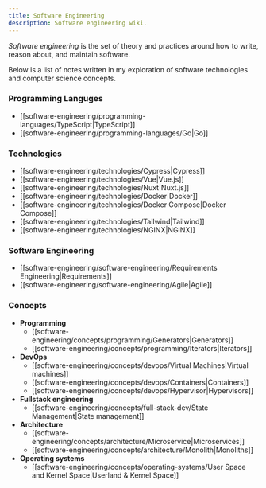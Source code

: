 ```yaml
---
title: Software Engineering
description: Software engineering wiki.
---
```

*Software engineering* is the set of theory and practices around how to write, reason about, and maintain software.

Below is a list of notes written in my exploration of software technologies and computer science concepts.

### Programming Languges
- [[software-engineering/programming-languages/TypeScript|TypeScript]]
- [[software-engineering/programming-languages/Go|Go]]

### Technologies
- [[software-engineering/technologies/Cypress|Cypress]]
- [[software-engineering/technologies/Vue|Vue.js]]
- [[software-engineering/technologies/Nuxt|Nuxt.js]]
- [[software-engineering/technologies/Docker|Docker]]
- [[software-engineering/technologies/Docker Compose|Docker Compose]]
- [[software-engineering/technologies/Tailwind|Tailwind]]
- [[software-engineering/technologies/NGINX|NGINX]]

### Software Engineering
- [[software-engineering/software-engineering/Requirements Engineering|Requirements]]
- [[software-engineering/software-engineering/Agile|Agile]]

### Concepts
- **Programming**
	- [[software-engineering/concepts/programming/Generators|Generators]]
	- [[software-engineering/concepts/programming/Iterators|Iterators]]
- **DevOps**
	- [[software-engineering/concepts/devops/Virtual Machines|Virtual machines]]
	- [[software-engineering/concepts/devops/Containers|Containers]]
	- [[software-engineering/concepts/devops/Hypervisor|Hypervisors]]
- **Fullstack engineering**
	- [[software-engineering/concepts/full-stack-dev/State Management|State management]]
- **Architecture**
	- [[software-engineering/concepts/architecture/Microservice|Microservices]]
	- [[software-engineering/concepts/architecture/Monolith|Monoliths]]
- **Operating systems**
	- [[software-engineering/concepts/operating-systems/User Space and Kernel Space|Userland & Kernel Space]]
